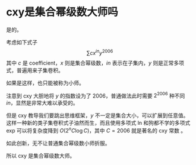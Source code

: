 # cxy是集合幂级数大师吗

是的。

考虑如下式子
$$
\sum cx^{in}y^{2006}
$$
其中 $c$ 是 coefficient，$x$ 则是集合幂级数，$in$ 表示在子集内，$y$ 则是正常多项式，普遍用来子集卷积。

如果是这样，也只能被称为小师。

注意到 cxy 大胆地将 $y$ 的指数设为了 $2006$，普通做法此时需要 $2^{2006}$ 种不同 $in$，显然是非常大难以承受的。

但是 cxy 教导我们要跳出思维框架，$y$ 不一定是集合大小，可以扩展到任意值。这样一种新的类子集卷积式子油然而生，而且使用多项式 ln 和狗都不学的多项式 exp 可以将复杂度降到 $O(2^nC\log C)$，其中 $C=2006$ 就是著名的 cxy 常数 。

如此创新，无不让普通集合幂级数小师折服。

所以 cxy 是集合幂级数大师。